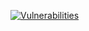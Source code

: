 [![Vulnerabilities](https://sonarqube.service.common.peapod.com/api/project_badges/measure?project=PFSOrderMgrWeb&metric=vulnerabilities)](https://sonarqube.service.common.peapod.com/dashboard?id=PFSOrderMgrWeb)
